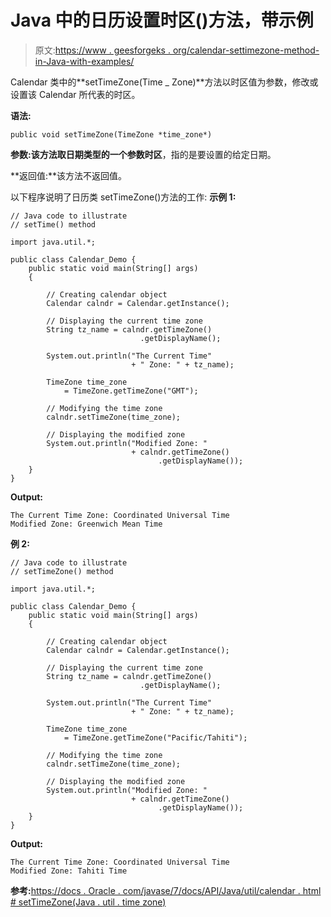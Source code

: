 # Java 中的日历设置时区()方法，带示例

> 原文:[https://www . geesforgeks . org/calendar-settimezone-method-in-Java-with-examples/](https://www.geeksforgeeks.org/calendar-settimezone-method-in-java-with-examples/)

Calendar 类中的**setTimeZone(Time _ Zone)**方法以时区值为参数，修改或设置该 Calendar 所代表的时区。

**语法:**

```
public void setTimeZone(TimeZone *time_zone*)
```

**参数:**该方法取日期类型的一个参数**时区**，指的是要设置的给定日期。

**返回值:**该方法不返回值。

以下程序说明了日历类 setTimeZone()方法的工作:
**示例 1:**

```
// Java code to illustrate
// setTime() method

import java.util.*;

public class Calendar_Demo {
    public static void main(String[] args)
    {

        // Creating calendar object
        Calendar calndr = Calendar.getInstance();

        // Displaying the current time zone
        String tz_name = calndr.getTimeZone()
                             .getDisplayName();

        System.out.println("The Current Time"
                           + " Zone: " + tz_name);

        TimeZone time_zone
            = TimeZone.getTimeZone("GMT");

        // Modifying the time zone
        calndr.setTimeZone(time_zone);

        // Displaying the modified zone
        System.out.println("Modified Zone: "
                           + calndr.getTimeZone()
                                 .getDisplayName());
    }
}
```

**Output:**

```
The Current Time Zone: Coordinated Universal Time
Modified Zone: Greenwich Mean Time

```

**例 2:**

```
// Java code to illustrate
// setTimeZone() method

import java.util.*;

public class Calendar_Demo {
    public static void main(String[] args)
    {

        // Creating calendar object
        Calendar calndr = Calendar.getInstance();

        // Displaying the current time zone
        String tz_name = calndr.getTimeZone()
                             .getDisplayName();

        System.out.println("The Current Time"
                           + " Zone: " + tz_name);

        TimeZone time_zone
            = TimeZone.getTimeZone("Pacific/Tahiti");

        // Modifying the time zone
        calndr.setTimeZone(time_zone);

        // Displaying the modified zone
        System.out.println("Modified Zone: "
                           + calndr.getTimeZone()
                                 .getDisplayName());
    }
}
```

**Output:**

```
The Current Time Zone: Coordinated Universal Time
Modified Zone: Tahiti Time

```

**参考:**[https://docs . Oracle . com/javase/7/docs/API/Java/util/calendar . html # setTimeZone(Java . util . time zone)](https://docs.oracle.com/javase/7/docs/api/java/util/Calendar.html#setTimeZone(java.util.TimeZone))